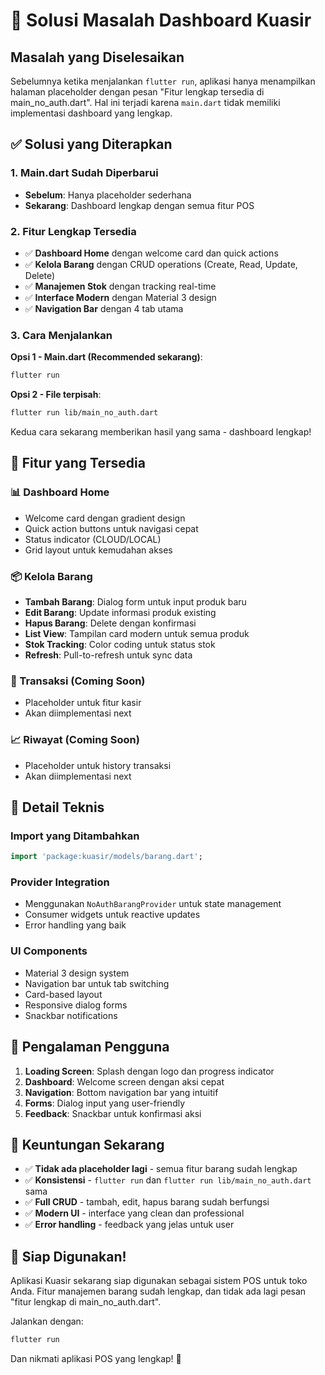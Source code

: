 # 🎉 Solusi Masalah Dashboard Kuasir

## Masalah yang Diselesaikan

Sebelumnya ketika menjalankan `flutter run`, aplikasi hanya menampilkan halaman placeholder dengan pesan "Fitur lengkap tersedia di main_no_auth.dart". Hal ini terjadi karena `main.dart` tidak memiliki implementasi dashboard yang lengkap.

## ✅ Solusi yang Diterapkan

### 1. **Main.dart Sudah Diperbarui**
- **Sebelum**: Hanya placeholder sederhana
- **Sekarang**: Dashboard lengkap dengan semua fitur POS

### 2. **Fitur Lengkap Tersedia**
- ✅ **Dashboard Home** dengan welcome card dan quick actions
- ✅ **Kelola Barang** dengan CRUD operations (Create, Read, Update, Delete)
- ✅ **Manajemen Stok** dengan tracking real-time
- ✅ **Interface Modern** dengan Material 3 design
- ✅ **Navigation Bar** dengan 4 tab utama

### 3. **Cara Menjalankan**

**Opsi 1 - Main.dart (Recommended sekarang)**:
```bash
flutter run
```

**Opsi 2 - File terpisah**:
```bash
flutter run lib/main_no_auth.dart
```

Kedua cara sekarang memberikan hasil yang sama - dashboard lengkap!

## 🚀 Fitur yang Tersedia

### 📊 Dashboard Home
- Welcome card dengan gradient design
- Quick action buttons untuk navigasi cepat
- Status indicator (CLOUD/LOCAL)
- Grid layout untuk kemudahan akses

### 📦 Kelola Barang
- **Tambah Barang**: Dialog form untuk input produk baru
- **Edit Barang**: Update informasi produk existing
- **Hapus Barang**: Delete dengan konfirmasi
- **List View**: Tampilan card modern untuk semua produk
- **Stok Tracking**: Color coding untuk status stok
- **Refresh**: Pull-to-refresh untuk sync data

### 🛒 Transaksi (Coming Soon)
- Placeholder untuk fitur kasir
- Akan diimplementasi next

### 📈 Riwayat (Coming Soon)
- Placeholder untuk history transaksi
- Akan diimplementasi next

## 🔧 Detail Teknis

### Import yang Ditambahkan
```dart
import 'package:kuasir/models/barang.dart';
```

### Provider Integration
- Menggunakan `NoAuthBarangProvider` untuk state management
- Consumer widgets untuk reactive updates
- Error handling yang baik

### UI Components
- Material 3 design system
- Navigation bar untuk tab switching
- Card-based layout
- Responsive dialog forms
- Snackbar notifications

## 📱 Pengalaman Pengguna

1. **Loading Screen**: Splash dengan logo dan progress indicator
2. **Dashboard**: Welcome screen dengan aksi cepat
3. **Navigation**: Bottom navigation bar yang intuitif
4. **Forms**: Dialog input yang user-friendly
5. **Feedback**: Snackbar untuk konfirmasi aksi

## 🎯 Keuntungan Sekarang

- ✅ **Tidak ada placeholder lagi** - semua fitur barang sudah lengkap
- ✅ **Konsistensi** - `flutter run` dan `flutter run lib/main_no_auth.dart` sama
- ✅ **Full CRUD** - tambah, edit, hapus barang sudah berfungsi
- ✅ **Modern UI** - interface yang clean dan professional
- ✅ **Error handling** - feedback yang jelas untuk user

## 🚀 Siap Digunakan!

Aplikasi Kuasir sekarang siap digunakan sebagai sistem POS untuk toko Anda. Fitur manajemen barang sudah lengkap, dan tidak ada lagi pesan "fitur lengkap di main_no_auth.dart".

Jalankan dengan:
```bash
flutter run
```

Dan nikmati aplikasi POS yang lengkap! 🎉